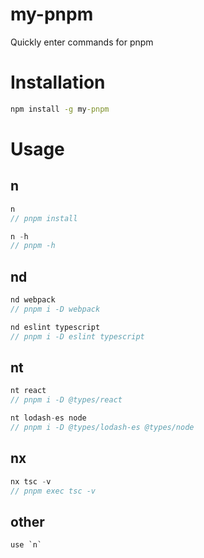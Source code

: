 # my-pnpm

Quickly enter commands for pnpm


# Installation
```cmd
npm install -g my-pnpm
```

# Usage

## n

```js
n 
// pnpm install

n -h 
// pnpm -h
```

## nd 

```js
nd webpack
// pnpm i -D webpack

nd eslint typescript
// pnpm i -D eslint typescript
```

## nt

```js
nt react
// pnpm i -D @types/react

nt lodash-es node
// pnpm i -D @types/lodash-es @types/node

```

## nx

```js
nx tsc -v
// pnpm exec tsc -v
```

## other
```
use `n`
```